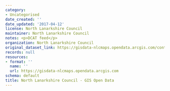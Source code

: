 ```yaml
---
category:
- Uncategorised
date_created: ''
date_updated: '2017-04-12'
license: North Lanarkshire Council
maintainer: North Lanarkshire Council
notes: <p>DCAT feed</p>
organization: North Lanarkshire Council
original_dataset_link: https://gisdata-nlcmaps.opendata.arcgis.com/content/nlcmaps::north-lanarkshire-council-gis-open-data
records: null
resources:
- format: ''
  name: ''
  url: https://gisdata-nlcmaps.opendata.arcgis.com
schema: default
title: North Lanarkshire Council - GIS Open Data
---
```

